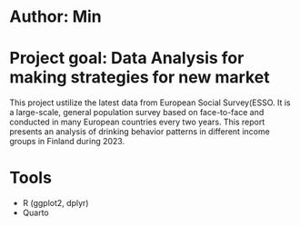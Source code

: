 # Author: Min 

# Project goal: Data Analysis for making strategies for new market

This project ustilize the latest data from European Social Survey(ESSO. It is a large-scale, general population survey based on face-to-face and conducted in many European countries every two years.
This report presents an analysis of drinking behavior patterns in different income groups in Finland during 2023.

# Tools 

- R (ggplot2, dplyr)
- Quarto

